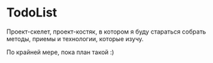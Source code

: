 # TodoList

Проект-скелет, проект-костяк, в котором я буду стараться собрать методы, приемы и технологии, которые изучу.

По крайней мере, пока план такой :)
